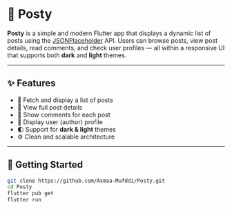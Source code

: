 # 📱 Posty

**Posty** is a simple and modern Flutter app that displays a dynamic list of posts using the [JSONPlaceholder](https://jsonplaceholder.typicode.com/) API. Users can browse posts, view post details, read comments, and check user profiles — all within a responsive UI that supports both **dark** and **light** themes.

---

## ✨ Features

- 🔄 Fetch and display a list of posts
- 📄 View full post details
- 💬 Show comments for each post
- 👤 Display user (author) profile
- 🌓 Support for **dark & light** themes
- ⚙️ Clean and scalable architecture

---

## 🚀 Getting Started

```bash
git clone https://github.com/Asmaa-Mufddi/Posty.git
cd Posty
flutter pub get
flutter run
